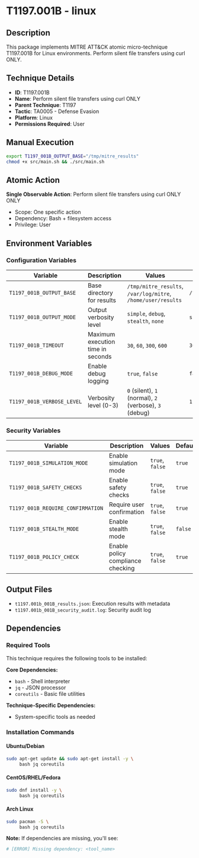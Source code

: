 # T1197.001B - linux

## Description
This package implements MITRE ATT&CK atomic micro-technique T1197.001B for Linux environments. Perform silent file transfers using curl ONLY.

## Technique Details
- **ID**: T1197.001B
- **Name**: Perform silent file transfers using curl ONLY
- **Parent Technique**: T1197
- **Tactic**: TA0005 - Defense Evasion
- **Platform**: Linux
- **Permissions Required**: User

## Manual Execution
```bash
export T1197_001B_OUTPUT_BASE="/tmp/mitre_results"
chmod +x src/main.sh && ./src/main.sh
```

## Atomic Action
**Single Observable Action**: Perform silent file transfers using curl ONLY ONLY
- Scope: One specific action
- Dependency: Bash + filesystem access
- Privilege: User

## Environment Variables

### Configuration Variables
| Variable | Description | Values | Default | Required |
|----------|-------------|---------|---------|----------|
| `T1197_001B_OUTPUT_BASE` | Base directory for results | `/tmp/mitre_results`, `/var/log/mitre`, `/home/user/results` | `/tmp/mitre_results` | Yes |
| `T1197_001B_OUTPUT_MODE` | Output verbosity level | `simple`, `debug`, `stealth`, `none` | `simple` | No |
| `T1197_001B_TIMEOUT` | Maximum execution time in seconds | `30`, `60`, `300`, `600` | `300` | No |
| `T1197_001B_DEBUG_MODE` | Enable debug logging | `true`, `false` | `false` | No |
| `T1197_001B_VERBOSE_LEVEL` | Verbosity level (0-3) | `0` (silent), `1` (normal), `2` (verbose), `3` (debug) | `1` | No |

### Security Variables
| Variable | Description | Values | Default | Required |
|----------|-------------|---------|---------|----------|
| `T1197_001B_SIMULATION_MODE` | Enable simulation mode | `true`, `false` | `true` | No |
| `T1197_001B_SAFETY_CHECKS` | Enable safety checks | `true`, `false` | `true` | No |
| `T1197_001B_REQUIRE_CONFIRMATION` | Require user confirmation | `true`, `false` | `true` | No |
| `T1197_001B_STEALTH_MODE` | Enable stealth mode | `true`, `false` | `false` | No |
| `T1197_001B_POLICY_CHECK` | Enable policy compliance checking | `true`, `false` | `true` | No |

## Output Files
- `t1197.001b_001B_results.json`: Execution results with metadata
- `t1197.001b_001B_security_audit.log`: Security audit log

## Dependencies

### Required Tools
This technique requires the following tools to be installed:

**Core Dependencies:**
- `bash` - Shell interpreter
- `jq` - JSON processor
- `coreutils` - Basic file utilities

**Technique-Specific Dependencies:**
- System-specific tools as needed

### Installation Commands

#### Ubuntu/Debian
```bash
sudo apt-get update && sudo apt-get install -y \
     bash jq coreutils
```

#### CentOS/RHEL/Fedora
```bash
sudo dnf install -y \
     bash jq coreutils
```

#### Arch Linux
```bash
sudo pacman -S \
     bash jq coreutils
```

**Note:** If dependencies are missing, you'll see:
```bash
# [ERROR] Missing dependency: <tool_name>
```
